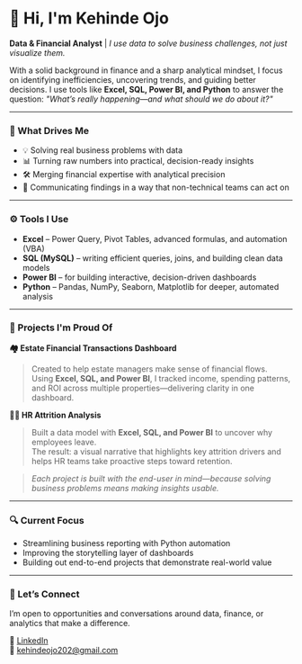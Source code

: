 # 👋 Hi, I'm Kehinde Ojo

**Data & Financial Analyst** | *I use data to solve business challenges, not just visualize them.*

With a solid background in finance and a sharp analytical mindset, I focus on identifying inefficiencies, uncovering trends, and guiding better decisions. I use tools like **Excel, SQL, Power BI, and Python** to answer the question: *"What’s really happening—and what should we do about it?"*

---

### 🧠 What Drives Me

- 💡 Solving real business problems with data  
- 📊 Turning raw numbers into practical, decision-ready insights  
- 🛠️ Merging financial expertise with analytical precision  
- 🎯 Communicating findings in a way that non-technical teams can act on

---

### ⚙️ Tools I Use

- **Excel** – Power Query, Pivot Tables, advanced formulas, and automation (VBA)  
- **SQL (MySQL)** – writing efficient queries, joins, and building clean data models  
- **Power BI** – for building interactive, decision-driven dashboards  
- **Python** – Pandas, NumPy, Seaborn, Matplotlib for deeper, automated analysis  


---

### 🌟 Projects I'm Proud Of

**🏘 Estate Financial Transactions Dashboard**  
> Created to help estate managers make sense of financial flows.  
> Using **Excel, SQL, and Power BI**, I tracked income, spending patterns, and ROI across multiple properties—delivering clarity in one dashboard.

**🧑‍💼 HR Attrition Analysis**  
> Built a data model with **Excel, SQL, and Power BI** to uncover why employees leave.  
> The result: a visual narrative that highlights key attrition drivers and helps HR teams take proactive steps toward retention.

> *Each project is built with the end-user in mind—because solving business problems means making insights usable.*

---

### 🔍 Current Focus

- Streamlining business reporting with Python automation  
- Improving the storytelling layer of dashboards  
- Building out end-to-end projects that demonstrate real-world value

---

### 🤝 Let’s Connect

I’m open to opportunities and conversations around data, finance, or analytics that make a difference.

🔗 [LinkedIn](https://www.linkedin.com/in/kehinde-ojo-86b61b124)  
📩 kehindeojo202@gmail.com
